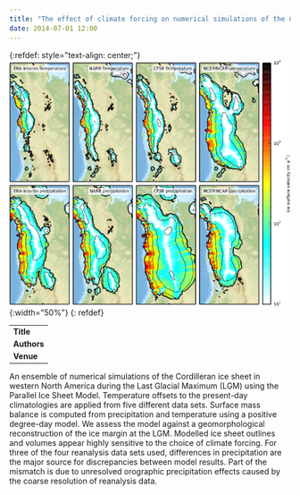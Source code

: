 ```yaml
---
title: "The effect of climate forcing on numerical simulations of the Cordilleran ice sheet at the Last Glacial Maximum"
date: 2014-07-01 12:00
---
```


{:refdef: style="text-align: center;"}
![](/img/applications/seguinotarray.png){:width="50%"}
{: refdef}


||
|-
| **Title** | [The effect of climate forcing on numerical simulations of the Cordilleran ice sheet at the Last Glacial Maximum](http://www.the-cryosphere.net/8/1087/2014/tc-8-1087-2014.html) |
| **Authors** | [J. Seguinot](https://juseg.github.io/), C. Khroulev, I. Rogozhina, A. P. Stroeven, and Q. Zhang |
| **Venue** |  [The Cryosphere](http://www.the-cryosphere.net/home.html)  |

An ensemble of numerical simulations of the Cordilleran ice sheet in western North America during the Last Glacial Maximum (LGM) using the Parallel Ice Sheet Model. Temperature offsets to the present-day climatologies are applied from five different data sets. Surface mass balance is computed from precipitation and temperature using a positive degree-day model. We assess the model against a geomorphological reconstruction of the ice margin at the LGM. Modelled ice sheet outlines and volumes appear highly sensitive to the choice of climate forcing. For three of the four reanalysis data sets used, differences in precipitation are the major source for discrepancies between model results. Part of the mismatch is due to unresolved orographic precipitation effects caused by the coarse resolution of reanalysis data.

